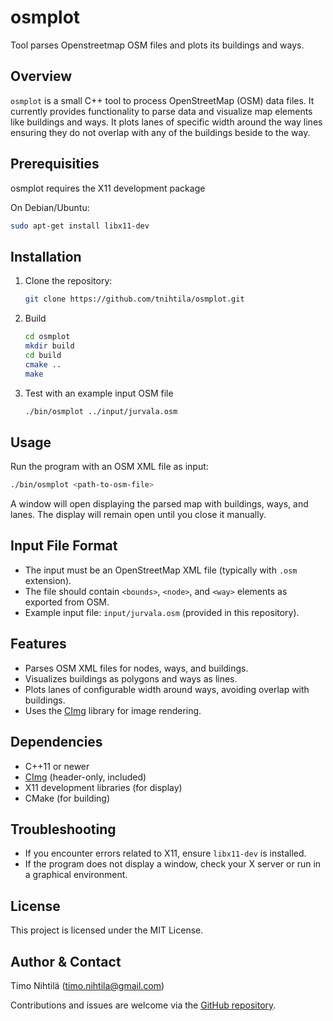 # osmplot

Tool parses Openstreetmap OSM files and plots its buildings and ways. 

## Overview

`osmplot` is a small C++ tool to process OpenStreetMap (OSM) data files. It currently provides functionality to parse data and visualize map elements like buildings and ways. It plots lanes of specific width around the way lines ensuring they do not overlap with any of the buildings beside to the way.

## Prerequisities

osmplot requires the X11 development package

On Debian/Ubuntu:
   ```bash
   sudo apt-get install libx11-dev
   ```

## Installation

1. Clone the repository:

   ```bash
   git clone https://github.com/tnihtila/osmplot.git
   ```
   
2. Build
   ```bash
   cd osmplot
   mkdir build
   cd build
   cmake ..
   make
   ```

3. Test with an example input OSM file
   ```bash
   ./bin/osmplot ../input/jurvala.osm
   ```

## Usage

Run the program with an OSM XML file as input:

```bash
./bin/osmplot <path-to-osm-file>
```

A window will open displaying the parsed map with buildings, ways, and lanes. The display will remain open until you close it manually.

## Input File Format

- The input must be an OpenStreetMap XML file (typically with `.osm` extension).
- The file should contain `<bounds>`, `<node>`, and `<way>` elements as exported from OSM.
- Example input file: `input/jurvala.osm` (provided in this repository).

## Features

- Parses OSM XML files for nodes, ways, and buildings.
- Visualizes buildings as polygons and ways as lines.
- Plots lanes of configurable width around ways, avoiding overlap with buildings.
- Uses the [CImg](https://cimg.eu/) library for image rendering.

## Dependencies

- C++11 or newer
- [CImg](https://cimg.eu/) (header-only, included)
- X11 development libraries (for display)
- CMake (for building)

## Troubleshooting

- If you encounter errors related to X11, ensure `libx11-dev` is installed.
- If the program does not display a window, check your X server or run in a graphical environment.

## License

This project is licensed under the MIT License.

## Author & Contact

Timo Nihtilä (<timo.nihtila@gmail.com>)

Contributions and issues are welcome via the [GitHub repository](https://github.com/tnihtila/osmplot).


